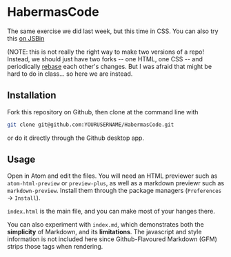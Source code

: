 # HabermasCode

The same exercise we did last week, but this time in CSS. You can also try this [on JSBin](http://jsbin.com/yawujap/1/edit?html,css,js,output)

(NOTE: this is not really the right way to make two versions of a repo! Instead, we should just have two forks -- one HTML, one CSS -- and periodically [rebase](https://www.atlassian.com/git/tutorials/merging-vs-rebasing) each other's changes. But I was afraid that might be hard to do in class... so here we are instead.

## Installation
Fork this repository on Github, then clone at the command line with 
```sh
git clone git@github.com:YOURUSERNAME/HabermasCode.git
```
or do it directly through the Github desktop app. 

## Usage
Open in Atom and edit the files. You will need an HTML previewer such as `atom-html-preview` or `preview-plus`, as well as a markdown previewr such as `markdown-preview`. Install them through the package managers (`Preferences` -> `Install`). 

`index.html` is the main file, and you can make most of your hanges there.

You can also experiment with `index.md`, which demonstrates both the __simplicity__ of Markdown, and its __limitations__. The javascript and style information is not included here since Github-Flavoured Markdown (GFM) strips those tags when rendering.




